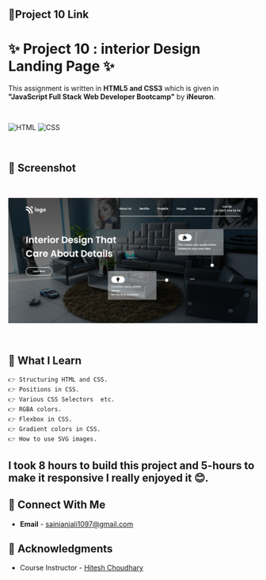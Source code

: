 ## 🔗Project 10 Link

# ✨ Project 10 : interior Design Landing Page ✨

This assignment is written in **HTML5 and CSS3** which is given in **"JavaScript Full Stack Web Developer Bootcamp"** by **iNeuron**.

<br>

![HTML](https://img.shields.io/badge/html5%20-%23E34F26.svg?&style=for-the-badge&logo=html5&logoColor=white) ![CSS](https://img.shields.io/badge/css3%20-%231572B6.svg?&style=for-the-badge&logo=css3&logoColor=white)

<br>

## 📌 Screenshot

<br>

![Screenshot](./screenshots/project-10.png "Template Screenshot")

<br>

## 📌 What I Learn

    👉 Structuring HTML and CSS.
    👉 Positions in CSS.
    👉 Various CSS Selectors  etc.
    👉 RGBA colors.
    👉 Flexbox in CSS.
    👉 Gradient colors in CSS.
    👉 How to use SVG images.

## I took 8 hours to build this project and 5-hours to make it responsive I really enjoyed it 😊.

## 💬 Connect With Me

- **Email** - sainianjali1097@gmail.com

## 📌 Acknowledgments

- Course Instructor - [Hitesh Choudhary](https://github.com/hiteshchoudhary)

